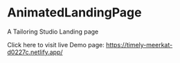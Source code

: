 # AnimatedLandingPage

A Tailoring Studio Landing page

Click here to visit live Demo page: 
https://timely-meerkat-d0227c.netlify.app/

